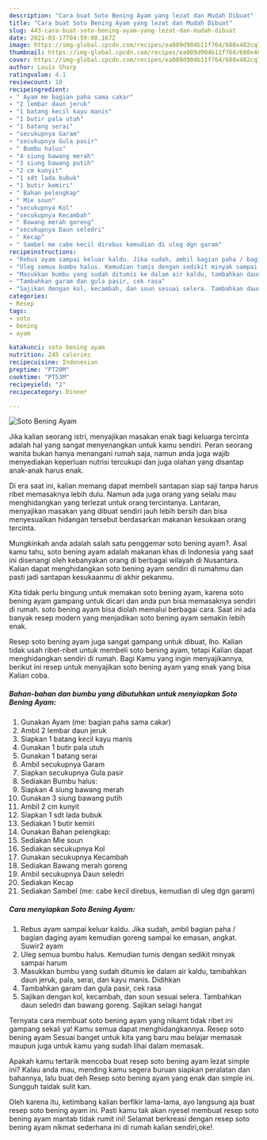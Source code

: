 ```yaml
---
description: "Cara buat Soto Bening Ayam yang lezat dan Mudah Dibuat"
title: "Cara buat Soto Bening Ayam yang lezat dan Mudah Dibuat"
slug: 443-cara-buat-soto-bening-ayam-yang-lezat-dan-mudah-dibuat
date: 2021-03-17T04:59:00.167Z
image: https://img-global.cpcdn.com/recipes/ea009d904b11f764/680x482cq70/soto-bening-ayam-foto-resep-utama.jpg
thumbnail: https://img-global.cpcdn.com/recipes/ea009d904b11f764/680x482cq70/soto-bening-ayam-foto-resep-utama.jpg
cover: https://img-global.cpcdn.com/recipes/ea009d904b11f764/680x482cq70/soto-bening-ayam-foto-resep-utama.jpg
author: Louis Sharp
ratingvalue: 4.1
reviewcount: 10
recipeingredient:
- " Ayam me bagian paha sama cakar"
- "2 lembar daun jeruk"
- "1 batang kecil kayu manis"
- "1 butir pala utuh"
- "1 batang serai"
- "secukupnya Garam"
- "secukupnya Gula pasir"
- " Bumbu halus"
- "4 siung bawang merah"
- "3 siung bawang putih"
- "2 cm kunyit"
- "1 sdt lada bubuk"
- "1 butir kemiri"
- " Bahan pelengkap"
- " Mie soun"
- "secukupnya Kol"
- "secukupnya Kecambah"
- " Bawang merah goreng"
- "secukupnya Daun seledri"
- " Kecap"
- " Sambel me cabe kecil direbus kemudian di uleg dgn garam"
recipeinstructions:
- "Rebus ayam sampai keluar kaldu. Jika sudah, ambil bagian paha / bagian daging ayam kemudian goreng sampai ke emasan, angkat. Suwir2 ayam"
- "Uleg semua bumbu halus. Kemudian tumis dengan sedikit minyak sampai harum"
- "Masukkan bumbu yang sudah ditumis ke dalam air kaldu, tambahkan daun jeruk, pala, serai, dan kayu manis. Didihkan"
- "Tambahkan garam dan gula pasir, cek rasa"
- "Sajikan dengan kol, kecambah, dan soun sesuai selera. Tambahkan daun seledri dan bawang goreng. Sajikan selagi hangat"
categories:
- Resep
tags:
- soto
- bening
- ayam

katakunci: soto bening ayam 
nutrition: 245 calories
recipecuisine: Indonesian
preptime: "PT20M"
cooktime: "PT53M"
recipeyield: "2"
recipecategory: Dinner

---
```



![Soto Bening Ayam](https://img-global.cpcdn.com/recipes/ea009d904b11f764/680x482cq70/soto-bening-ayam-foto-resep-utama.jpg)

Jika kalian seorang istri, menyajikan masakan enak bagi keluarga tercinta adalah hal yang sangat menyenangkan untuk kamu sendiri. Peran seorang  wanita bukan hanya menangani rumah saja, namun anda juga wajib menyediakan keperluan nutrisi tercukupi dan juga olahan yang disantap anak-anak harus enak.

Di era  saat ini, kalian memang dapat membeli santapan siap saji tanpa harus ribet memasaknya lebih dulu. Namun ada juga orang yang selalu mau menghidangkan yang terlezat untuk orang tercintanya. Lantaran, menyajikan masakan yang dibuat sendiri jauh lebih bersih dan bisa menyesuaikan hidangan tersebut berdasarkan makanan kesukaan orang tercinta. 



Mungkinkah anda adalah salah satu penggemar soto bening ayam?. Asal kamu tahu, soto bening ayam adalah makanan khas di Indonesia yang saat ini disenangi oleh kebanyakan orang di berbagai wilayah di Nusantara. Kalian dapat menghidangkan soto bening ayam sendiri di rumahmu dan pasti jadi santapan kesukaanmu di akhir pekanmu.

Kita tidak perlu bingung untuk memakan soto bening ayam, karena soto bening ayam gampang untuk dicari dan anda pun bisa memasaknya sendiri di rumah. soto bening ayam bisa diolah memalui berbagai cara. Saat ini ada banyak resep modern yang menjadikan soto bening ayam semakin lebih enak.

Resep soto bening ayam juga sangat gampang untuk dibuat, lho. Kalian tidak usah ribet-ribet untuk membeli soto bening ayam, tetapi Kalian dapat menghidangkan sendiri di rumah. Bagi Kamu yang ingin menyajikannya, berikut ini resep untuk menyajikan soto bening ayam yang enak yang bisa Kalian coba.

<!--inarticleads1-->

##### Bahan-bahan dan bumbu yang dibutuhkan untuk menyiapkan Soto Bening Ayam:

1. Gunakan  Ayam (me: bagian paha sama cakar)
1. Ambil 2 lembar daun jeruk
1. Siapkan 1 batang kecil kayu manis
1. Gunakan 1 butir pala utuh
1. Gunakan 1 batang serai
1. Ambil secukupnya Garam
1. Siapkan secukupnya Gula pasir
1. Sediakan  Bumbu halus:
1. Siapkan 4 siung bawang merah
1. Gunakan 3 siung bawang putih
1. Ambil 2 cm kunyit
1. Siapkan 1 sdt lada bubuk
1. Sediakan 1 butir kemiri
1. Gunakan  Bahan pelengkap:
1. Sediakan  Mie soun
1. Sediakan secukupnya Kol
1. Gunakan secukupnya Kecambah
1. Sediakan  Bawang merah goreng
1. Ambil secukupnya Daun seledri
1. Sediakan  Kecap
1. Sediakan  Sambel (me: cabe kecil direbus, kemudian di uleg dgn garam)




<!--inarticleads2-->

##### Cara menyiapkan Soto Bening Ayam:

1. Rebus ayam sampai keluar kaldu. Jika sudah, ambil bagian paha / bagian daging ayam kemudian goreng sampai ke emasan, angkat. Suwir2 ayam
1. Uleg semua bumbu halus. Kemudian tumis dengan sedikit minyak sampai harum
1. Masukkan bumbu yang sudah ditumis ke dalam air kaldu, tambahkan daun jeruk, pala, serai, dan kayu manis. Didihkan
1. Tambahkan garam dan gula pasir, cek rasa
1. Sajikan dengan kol, kecambah, dan soun sesuai selera. Tambahkan daun seledri dan bawang goreng. Sajikan selagi hangat




Ternyata cara membuat soto bening ayam yang nikamt tidak ribet ini gampang sekali ya! Kamu semua dapat menghidangkannya. Resep soto bening ayam Sesuai banget untuk kita yang baru mau belajar memasak maupun juga untuk kamu yang sudah lihai dalam memasak.

Apakah kamu tertarik mencoba buat resep soto bening ayam lezat simple ini? Kalau anda mau, mending kamu segera buruan siapkan peralatan dan bahannya, lalu buat deh Resep soto bening ayam yang enak dan simple ini. Sungguh taidak sulit kan. 

Oleh karena itu, ketimbang kalian berfikir lama-lama, ayo langsung aja buat resep soto bening ayam ini. Pasti kamu tak akan nyesel membuat resep soto bening ayam mantab tidak rumit ini! Selamat berkreasi dengan resep soto bening ayam nikmat sederhana ini di rumah kalian sendiri,oke!.

